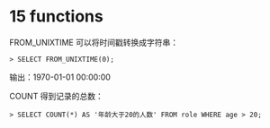 # 15 functions

FROM_UNIXTIME 可以将时间戳转换成字符串：

```
> SELECT FROM_UNIXTIME(0);
```

输出：1970-01-01 00:00:00

COUNT 得到记录的总数：

```
> SELECT COUNT(*) AS '年龄大于20的人数' FROM role WHERE age > 20; 
```

